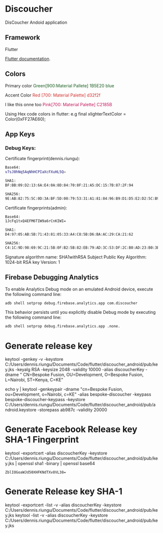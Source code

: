 # Discoucher

DisCoucher Andoid application

## Framework

Flutter

[Flutter documentation](https://flutter.io/).

## Colors

Primary color <span style="color:#1B5E20"> Green[900:Material Pallete] 1B5E20 blue </span>

Accent Color <span style="color:#d32f2f"> Red [700: Material Palette] d32f2f </span>

I like this onne too <span style="color:#C2185B"> Pink[700: Material Palette] C2185B </span>

Using Hex code colors in flutter:
e.g final xlighterTextColor = Color(0xFF27AE60);

## App Keys

### Debug Keys:


Certificate fingerprint(dennis.riungu):

```sh
Base64:
v7sJ0hNq5AqNhHCPIaXcFXuHL5Q=

SHA1:
BF:BB:09:D2:13:6A:E4:0A:8D:84:70:8F:21:A5:DC:15:7B:87:2F:94

SHA256:
9E:AB:82:75:5C:0D:3A:BF:5D:00:79:53:31:A1:81:84:96:B9:D1:D5:E2:D2:5C:B9:A4:AF:F1:7F:76:ED:88:59
```

Certificate fingerprints(admin):
```sh
Base64:
1JcFq1txQ4EFM6TIW9a6rCnKIWI=

SHA1:
D4:97:05:AB:5B:71:43:81:05:33:A4:C8:5B:D6:BA:AC:29:CA:21:62

SHA256: 
C4:1C:9D:98:69:9C:21:5B:0F:B2:5B:82:EB:79:AD:3C:53:DF:2C:B0:AD:23:B0:3B:C1:B3:CC:28:39:81:15:09
```

Signature algorithm name: SHA1withRSA
Subject Public Key Algorithm: 1024-bit RSA key
Version: 1


## Firebase Debugging Analytics

To enable Analytics Debug mode on an emulated Android device, execute the following command line:

```sh
adb shell setprop debug.firebase.analytics.app com.discoucher
```

This behavior persists until you explicitly disable Debug mode by executing the following command line:

```sh
adb shell setprop debug.firebase.analytics.app .none.
```


# Generate release key
keytool -genkey -v -keystore C:/Users/dennis.riungu/Documents/Code/flutter/discoucher_android/pub/key.jks -keyalg RSA -keysize 2048 -validity 10000 -alias discoucherKey -dname " CN=Bespoke Fusion, OU=Development, O=Bespoke Fusion, L=Nairobi, ST=Kenya, C=KE"


echo y | keytool -genkeypair -dname "cn=Bespoke Fusion, ou=Development, o=Nairobi, c=KE" -alias bespoke-discoucher -keypass bespoke-discoucher-keypass -keystore C:/Users/dennis.riungu/Documents/Code/flutter/discoucher_android/pub/android.keystore -storepass ab987c -validity 20000

# Generate Facebook Release key SHA-1 Fingerprint
keytool -exportcert -alias discoucherKey -keystore C:/Users/dennis.riungu/Documents/Code/flutter/discoucher_android/pub/key.jks | openssl sha1 -binary | openssl base64

```
ZblIOGoaWJd50XHFKNdTXv8VL38=
```

# Generate Release key SHA-1

keytool -exportcert -list -v -alias discoucherKey -keystore C:/Users/dennis.riungu/Documents/Code/flutter/discoucher_android/pub/key.jks
keytool -list -v -alias discoucherKey -keystore C:/Users/dennis.riungu/Documents/Code/flutter/discoucher_android/pub/key.jks
